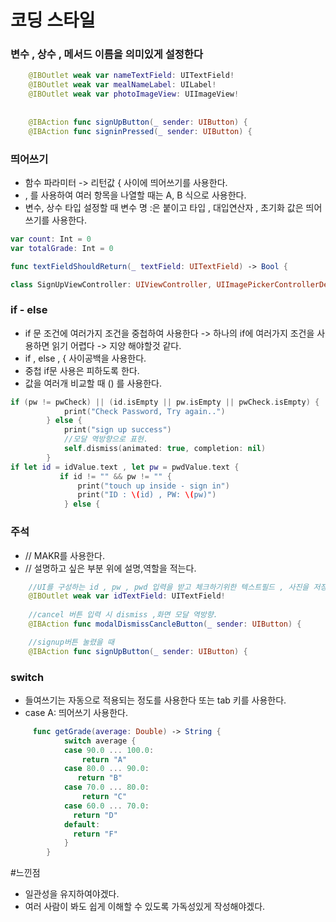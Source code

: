 # 코딩 스타일


### 변수 , 상수 , 메서드 이름을 의미있게 설정한다


```swift
    @IBOutlet weak var nameTextField: UITextField!
    @IBOutlet weak var mealNameLabel: UILabel!
    @IBOutlet weak var photoImageView: UIImageView!
    
    
    @IBAction func signUpButton(_ sender: UIButton) {
    @IBAction func signinPressed(_ sender: UIButton) {

```


### 띄어쓰기 
- 함수 파라미터 -> 리턴값 { 사이에 띄어쓰기를 사용한다.
- , 를 사용하여 여러 항목을 나열할 때는 A, B 식으로 사용한다.
- 변수, 상수 타입 설정할 때 변수 명 :은 붙이고 타입 , 대입연산자 , 초기화 값은 띄어쓰기를 사용한다.

```swift
var count: Int = 0
var totalGrade: Int = 0

func textFieldShouldReturn(_ textField: UITextField) -> Bool {

class SignUpViewController: UIViewController, UIImagePickerControllerDelegate, UINavigationControllerDelegate, UITextFieldDelegate {

```



### if - else 

- if 문 조건에 여러가지 조건을 중첩하여 사용한다 -> 하나의 if에 여러가지 조건을 사용하면 읽기 어렵다 -> 지양 해야할것 같다.
- if , else , { 사이공백을 사용한다.
- 중첩 if문 사용은 피하도록 한다.
- 값을 여러개 비교할 때 () 를 사용한다.

```swift
if (pw != pwCheck) || (id.isEmpty || pw.isEmpty || pwCheck.isEmpty) {
            print("Check Password, Try again..")
        } else {
            print("sign up success")
            //모달 역방향으로 표현.
            self.dismiss(animated: true, completion: nil)
        }
if let id = idValue.text , let pw = pwdValue.text {
           if id != "" && pw != "" {
               print("touch up inside - sign in")
               print("ID : \(id) , PW: \(pw)")
            } else {

```


### 주석

- // MAKR를 사용한다.
- // 설명하고 싶은 부분 위에 설명,역할을 적는다.

```swift
 	//UI를 구성하는 id , pw , pwd 입력을 받고 체크하기위한 텍스트필드 , 사진을 저장할 수 있는 이미지뷰.
    @IBOutlet weak var idTextField: UITextField!
   
    //cancel 버튼 입력 시 dismiss ,화면 모달 역방향.
    @IBAction func modalDismissCancleButton(_ sender: UIButton) {

	//signup버튼 눌렸을 때
    @IBAction func signUpButton(_ sender: UIButton) {
```

### switch
- 들여쓰기는 자동으로 적용되는 정도를 사용한다 또는 tab 키를 사용한다.
- case A: 띄어쓰기 사용한다.

```swift
	 func getGrade(average: Double) -> String {
            switch average {
            case 90.0 ... 100.0:
                return "A"
            case 80.0 ... 90.0:
               return "B"
            case 70.0 ... 80.0:
                return "C"
            case 60.0 ... 70.0:
              return "D"
            default:
              return "F"
            }
        }
```

#느낀점
*   일관성을 유지하여야겠다.
*  여러 사람이 봐도 쉽게 이해할 수 있도록 가독성있게 작성해야겠다.
